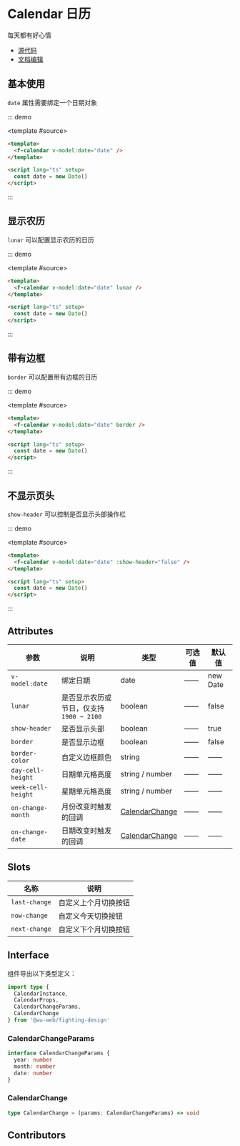 # Calendar 日历

每天都有好心情

- [源代码](https://github.com/FightingDesign/fighting-design/tree/master/packages/fighting-design/calendar)
- [文档编辑](https://github.com/FightingDesign/fighting-design/blob/master/docs/docs/components/calendar.md)

## 基本使用

`date` 属性需要绑定一个日期对象

::: demo

<template #source>
<f-calendar v-model:date="date" />
</template>

```html
<template>
  <f-calendar v-model:date="date" />
</template>

<script lang="ts" setup>
  const date = new Date()
</script>
```

:::

## 显示农历

`lunar` 可以配置显示农历的日历

::: demo

<template #source>
<f-calendar v-model:date="date" lunar />
</template>

```html
<template>
  <f-calendar v-model:date="date" lunar />
</template>

<script lang="ts" setup>
  const date = new Date()
</script>
```

:::

## 带有边框

`border` 可以配置带有边框的日历

::: demo

<template #source>
<f-calendar v-model:date="date" border />
</template>

```html
<template>
  <f-calendar v-model:date="date" border />
</template>

<script lang="ts" setup>
  const date = new Date()
</script>
```

:::

## 不显示页头

`show-header` 可以控制是否显示头部操作栏

::: demo

<template #source>
<f-calendar v-model:date="date" :show-header="false"/>
</template>

```html
<template>
  <f-calendar v-model:date="date" :show-header="false" />
</template>

<script lang="ts" setup>
  const date = new Date()
</script>
```

:::

## Attributes

| 参数               | 说明                                     | 类型                                         | 可选值 | 默认值   |
| ------------------ | ---------------------------------------- | -------------------------------------------- | ------ | -------- |
| `v-model:date`     | 绑定日期                                 | date                                         | ——     | new Date |
| `lunar`            | 是否显示农历或节日，仅支持 `1900 ~ 2100` | boolean                                      | ——     | false    |
| `show-header`      | 是否显示头部                             | boolean                                      | ——     | true     |
| `border`           | 是否显示边框                             | boolean                                      | ——     | false    |
| `border-color`     | 自定义边框颜色                           | string                                       | ——     | ——       |
| `day-cell-height`  | 日期单元格高度                           | string / number                              | ——     | ——       |
| `week-cell-height` | 星期单元格高度                           | string / number                              | ——     | ——       |
| `on-change-month`  | 月份改变时触发的回调                     | <a href="#calendarchange">CalendarChange</a> | ——     | ——       |
| `on-change-date`   | 日期改变时触发的回调                     | <a href="#calendarchange">CalendarChange</a> | ——     | ——       |

## Slots

| 名称          | 说明                 |
| ------------- | -------------------- |
| `last-change` | 自定义上个月切换按钮 |
| `now-change`  | 自定义今天切换按钮   |
| `next-change` | 自定义下个月切换按钮 |

## Interface

组件导出以下类型定义：

```ts
import type {
  CalendarInstance,
  CalendarProps,
  CalendarChangeParams,
  CalendarChange
} from '@wu-web/fighting-design'
```

### CalendarChangeParams

```ts
interface CalendarChangeParams {
  year: number
  month: number
  date: number
}
```

### CalendarChange

```ts
type CalendarChange = (params: CalendarChangeParams) => void
```

## Contributors

<a href="https://github.com/Tyh2001" target="_blank">
  <f-avatar round src="https://avatars.githubusercontent.com/u/73180970?v=4" />
</a>

<a href="https://github.com/xiaozhuclassmate" target="_blank">
  <f-avatar round src="https://avatars.githubusercontent.com/u/87807886?v=4" />
</a>

<script setup lang="ts">
  const date = new Date()
</script>
